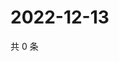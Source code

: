 # 2022-12-13

共 0 条

<!-- BEGIN WEIBO -->
<!-- 最后更新时间 Tue Dec 13 2022 10:16:53 GMT+0800 (China Standard Time) -->

<!-- END WEIBO -->
